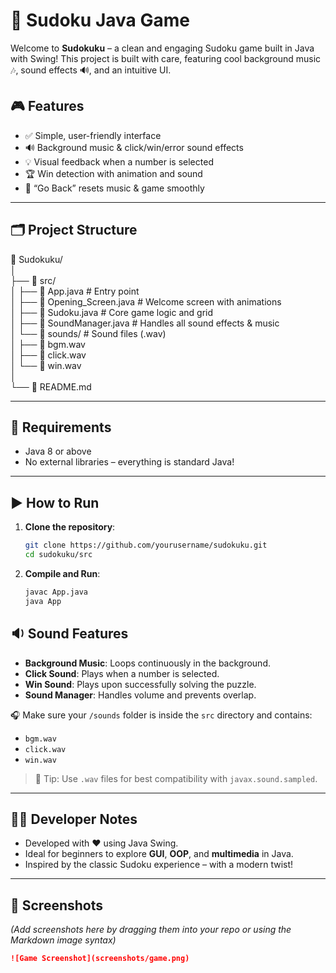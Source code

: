 # 🧩 Sudoku Java Game

Welcome to **Sudokuku** – a clean and engaging Sudoku game built in Java with Swing! This project is built with care, featuring cool background music 🎶, sound effects 🔊, and an intuitive UI.

## 🎮 Features

- ✅ Simple, user-friendly interface
- 🔊 Background music & click/win/error sound effects
- 💡 Visual feedback when a number is selected
- 🏆 Win detection with animation and sound
- 🎯 “Go Back” resets music & game smoothly

---

## 🗂️ Project Structure


📁 Sudokuku/  
│  
├── 📁 src/  
│   ├── 📄 App.java              # Entry point  
│   ├── 📄 Opening_Screen.java   # Welcome screen with animations  
│   ├── 📄 Sudoku.java           # Core game logic and grid  
│   ├── 📄 SoundManager.java     # Handles all sound effects & music  
│   └── 📁 sounds/               # Sound files (.wav)  
│       ├── 🎵 bgm.wav  
│       ├── 🎵 click.wav  
│       └── 🎵 win.wav  
│  
└── 📄 README.md


---

## 🔧 Requirements

- Java 8 or above
- No external libraries – everything is standard Java!

---

## ▶️ How to Run

1. **Clone the repository**:
   ```bash
   git clone https://github.com/yourusername/sudokuku.git
   cd sudokuku/src
   ```
2. **Compile and Run**:
    ```bash
    javac App.java
    java App
    ```

## 🔉 Sound Features

- **Background Music**: Loops continuously in the background.
- **Click Sound**: Plays when a number is selected.
- **Win Sound**: Plays upon successfully solving the puzzle.
- **Sound Manager**: Handles volume and prevents overlap.

🎧 Make sure your `/sounds` folder is inside the `src` directory and contains:
- `bgm.wav`
- `click.wav`
- `win.wav`

> 🔔 Tip: Use `.wav` files for best compatibility with `javax.sound.sampled`.

---

## 👩‍💻 Developer Notes

- Developed with ❤️ using Java Swing.
- Ideal for beginners to explore **GUI**, **OOP**, and **multimedia** in Java.
- Inspired by the classic Sudoku experience – with a modern twist!

---

## 📸 Screenshots

_(Add screenshots here by dragging them into your repo or using the Markdown image syntax)_

```markdown
![Game Screenshot](screenshots/game.png)



